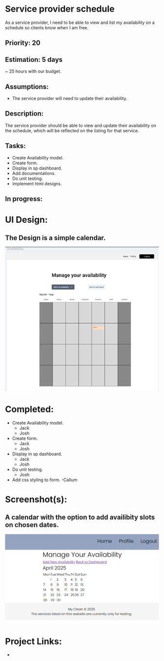 # Service provider schedule
As a service provider, I need to be able to view and list my availability on a schedule so clients know when I am free.

## Priority: 20

## Estimation: 5 days
~ 25 hours with our budget.

## Assumptions:
- The service provider will need to update their availability.

## Description:
The service provider should be able to view and update their availability on the schedule, which will be reflected on the listing for that service.

## Tasks:
- Create Availability model.
- Create form.
- Display in sp dashboard.
- Add documentations.
- Do unit testing.
- Implement html designs.

## In progress:


# UI Design:
## The Design is a simple calendar.
![Wireframe - Availability calendar](../screenshots/iteration2_wireframe_availability.png)

# Completed:
- Create Availability model.
    - Jack
    - Josh
- Create form.
    - Jack
    - Josh
- Display in sp dashboard.
    - Jack
    - Josh
- Do unit testing.
    - Josh
- Add css styling to form.
    -Callum

# Screenshot(s):
## A calendar with the option to add availibity slots on chosen dates.
![Service provider availability schedule](../screenshots/iteration2_availability.png)
# Project Links:
- 
